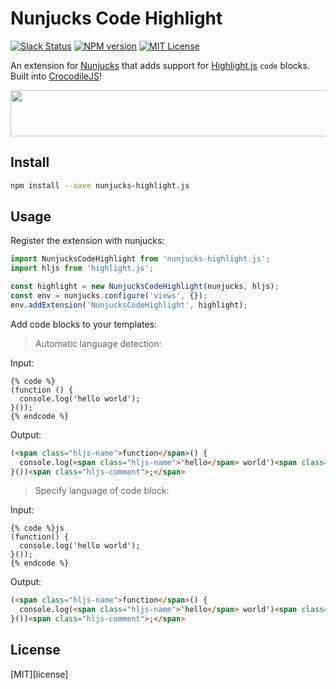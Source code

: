 
# Nunjucks Code Highlight

[![Slack Status][slack-image]][slack-url]
[![NPM version][npm-image]][npm-url]
[![MIT License][license-image]][license-url]

An extension for [Nunjucks][nunjucks] that adds support for [Highlight.js][highlightjs] `code` blocks.  Built into [CrocodileJS][crocodile-url]!

<img src="https://cdn.rawgit.com/niftylettuce/nunjucks-highlight.js/master/media/example-screenshot.png" width="600" height="74" />


## Install

```bash
npm install --save nunjucks-highlight.js
```


## Usage

Register the extension with nunjucks:

```js
import NunjucksCodeHighlight from 'nunjucks-highlight.js';
import hljs from 'highlight.js';

const highlight = new NunjucksCodeHighlight(nunjucks, hljs);
const env = nunjucks.configure('views', {});
env.addExtension('NunjucksCodeHighlight', highlight);
```

Add code blocks to your templates:

> Automatic language detection:

Input:

```njk
{% code %}
(function () {
  console.log('hello world');
}());
{% endcode %}
```

Output:

```html
(<span class="hljs-name">function</span>() {
  console.log(<span class="hljs-name">'hello</span> world')<span class="hljs-comment">;</span>
}())<span class="hljs-comment">;</span>
```

> Specify language of code block:

Input:

```njk
{% code %}js
(function() {
  console.log('hello world');
}());
{% endcode %}
```

Output:

```html
(<span class="hljs-name">function</span>() {
  console.log(<span class="hljs-name">'hello</span> world')<span class="hljs-comment">;</span>
}())<span class="hljs-comment">;</span>
```

## License

[MIT][license]


[nunjucks]: https://github.com/mozilla/nunjucks
[highlightjs]: https://github.com/isagalaev/highlight.js/
[license-image]: http://img.shields.io/badge/license-MIT-blue.svg
[license-url]: LICENSE
[npm-image]: https://img.shields.io/npm/v/nunjucks-highlight.js.svg
[npm-url]: https://npmjs.org/package/nunjucks-highlight.js
[crocodile-url]: https://crocodilejs.com
[slack-image]: http://slack.crocodilejs.com/badge.svg
[slack-url]: http://slack.crocodilejs.com
